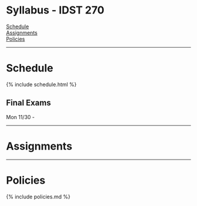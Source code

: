 # Syllabus - IDST 270

[Schedule](#schedule) <br />
[Assignments](#assignments) <br />
[Policies](#policies) <br />
_____

# Schedule

{% include schedule.html %}

## Final Exams

Mon 11/30 - 
_____

# Assignments
_____

# Policies

{% include policies.md %}
